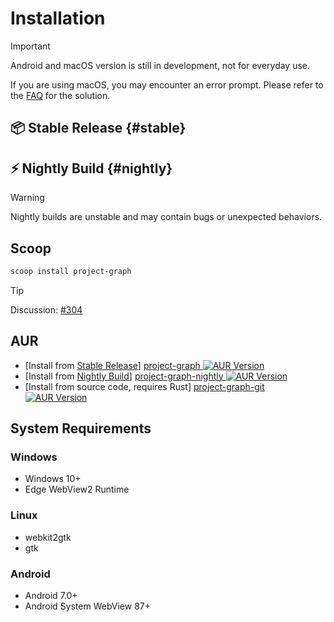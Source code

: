 # Installation

> [!IMPORTANT]
> Android and macOS version is still in development, not for everyday use.
>
> If you are using macOS, you may encounter an error prompt. Please refer to the [FAQ](./faq#macos-cannot-open) for the solution.

## 📦 Stable Release <Badge text="Maintainer: Official" type="info" /> {#stable}

<GithubRelease repo="LiRenTech/project-graph" />

## ⚡ Nightly Build <Badge text="Maintainer: Official" type="info" /> {#nightly}

> [!WARNING]
> Nightly builds are unstable and may contain bugs or unexpected behaviors.

<GithubRelease repo="LiRenTech/project-graph" nightly />

## Scoop <Badge text="Maintainer: DeeliN" type="info" />

```powershell
scoop install project-graph
```

> [!TIP]
> Discussion: [#304](https://github.com/LiRenTech/project-graph/issues/304)

## AUR <Badge text="Maintainer: zty012" type="info" />

- [Install from [Stable Release](#stable)] [project-graph ![AUR Version](https://img.shields.io/aur/version/project-graph?cacheSeconds=0)](https://aur.archlinux.org/packages/project-graph)
- [Install from [Nightly Build](#nightly)] [project-graph-nightly ![AUR Version](https://img.shields.io/aur/version/project-graph-nightly?cacheSeconds=0)](https://aur.archlinux.org/packages/project-graph-nightly)
- [Install from source code, requires Rust] [project-graph-git ![AUR Version](https://img.shields.io/aur/version/project-graph-git?cacheSeconds=0)](https://aur.archlinux.org/packages/project-graph-git)

## System Requirements

### Windows

- Windows 10+
- Edge WebView2 Runtime

### Linux

- webkit2gtk
- gtk

### Android

- Android 7.0+
- Android System WebView 87+
